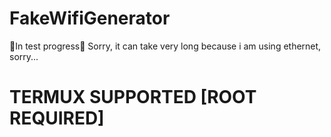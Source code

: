 # FakeWifiGenerator
🥵In test progress🥵
Sorry, it can take very long because i am using ethernet, sorry...

# TERMUX SUPPORTED [ROOT REQUIRED]
